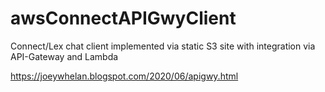 # awsConnectAPIGwyClient
Connect/Lex chat client implemented via static S3 site with integration via API-Gateway and Lambda

https://joeywhelan.blogspot.com/2020/06/apigwy.html
